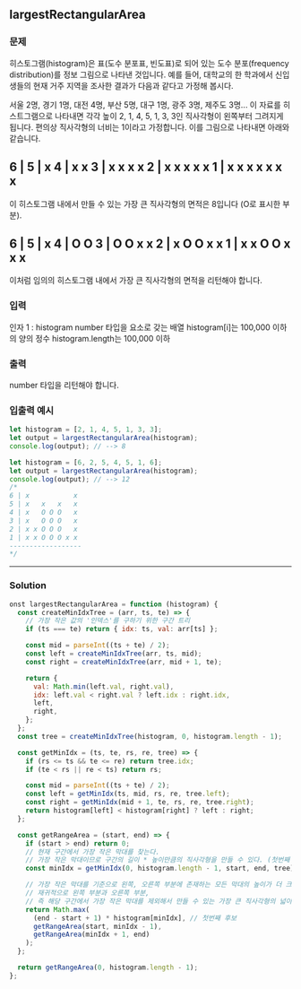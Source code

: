 ## largestRectangularArea
### 문제
히스토그램(histogram)은 표(도수 분포표, 빈도표)로 되어 있는 도수 분포(frequency distribution)를 정보 그림으로 나타낸 것입니다. 예를 들어, 대학교의 한 학과에서 신입생들의 현재 거주 지역을 조사한 결과가 다음과 같다고 가정해 봅시다.

서울 2명, 경기 1명, 대전 4명, 부산 5명, 대구 1명, 광주 3명, 제주도 3명...
이 자료를 히스트그램으로 나타내면 각각 높이 2, 1, 4, 5, 1, 3, 3인 직사각형이 왼쪽부터 그려지게 됩니다. 편의상 직사각형의 너비는 1이라고 가정합니다. 이를 그림으로 나타내면 아래와 같습니다.

6 |
5 |       x
4 |     x x
3 |     x x   x x
2 | x   x x   x x
1 | x x x x x x x
------------------
이 히스토그램 내에서 만들 수 있는 가장 큰 직사각형의 면적은 8입니다 (O로 표시한 부분).

6 |
5 |       x
4 |     O O
3 |     O O   x x
2 | x   O O   x x
1 | x x O O x x x
------------------
이처럼 임의의 히스토그램 내에서 가장 큰 직사각형의 면적을 리턴해야 합니다.

### 입력
인자 1 : histogram
number 타입을 요소로 갖는 배열
histogram[i]는 100,000 이하의 양의 정수
histogram.length는 100,000 이하
### 출력
number 타입을 리턴해야 합니다.
### 입출력 예시
```js
let histogram = [2, 1, 4, 5, 1, 3, 3];
let output = largestRectangularArea(histogram);
console.log(output); // --> 8

let histogram = [6, 2, 5, 4, 5, 1, 6];
let output = largestRectangularArea(histogram);
console.log(output); // --> 12
/*
6 | x           x
5 | x   x   x   x
4 | x   O O O   x
3 | x   O O O   x
2 | x x O O O   x
1 | x x O O O x x
------------------
*/
```

- - -

### Solution
```js
onst largestRectangularArea = function (histogram) {
  const createMinIdxTree = (arr, ts, te) => {
    // 가장 작은 값의 '인덱스'를 구하기 위한 구간 트리
    if (ts === te) return { idx: ts, val: arr[ts] };

    const mid = parseInt((ts + te) / 2);
    const left = createMinIdxTree(arr, ts, mid);
    const right = createMinIdxTree(arr, mid + 1, te);

    return {
      val: Math.min(left.val, right.val),
      idx: left.val < right.val ? left.idx : right.idx,
      left,
      right,
    };
  };
  const tree = createMinIdxTree(histogram, 0, histogram.length - 1);

  const getMinIdx = (ts, te, rs, re, tree) => {
    if (rs <= ts && te <= re) return tree.idx;
    if (te < rs || re < ts) return rs;

    const mid = parseInt((ts + te) / 2);
    const left = getMinIdx(ts, mid, rs, re, tree.left);
    const right = getMinIdx(mid + 1, te, rs, re, tree.right);
    return histogram[left] < histogram[right] ? left : right;
  };

  const getRangeArea = (start, end) => {
    if (start > end) return 0;
    // 현재 구간에서 가장 작은 막대를 찾는다.
    // 가장 작은 막대이므로 구간의 길이 * 높이만큼의 직사각형을 만들 수 있다. (첫번째 후보)
    const minIdx = getMinIdx(0, histogram.length - 1, start, end, tree);

    // 가장 작은 막대를 기준으로 왼쪽, 오른쪽 부분에 존재하는 모든 막대의 높이가 더 크다.
    // 재귀적으로 왼쪽 부분과 오른쪽 부분,
    // 즉 해당 구간에서 가장 작은 막대를 제외해서 만들 수 있는 가장 큰 직사각형의 넓이를 구한다.
    return Math.max(
      (end - start + 1) * histogram[minIdx], // 첫번째 후보
      getRangeArea(start, minIdx - 1),
      getRangeArea(minIdx + 1, end)
    );
  };

  return getRangeArea(0, histogram.length - 1);
};
```
